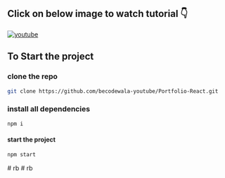 ## **Click on below image to watch tutorial** 👇


[![youtube](https://img.youtube.com/vi/rAcsYhW-q9k/0.jpg)](https://www.youtube.com/watch?v=rAcsYhW-q9k)

## To Start the project
### clone the repo
  ```bash
 git clone https://github.com/becodewala-youtube/Portfolio-React.git
  ```
###  install all dependencies
```bash
npm i
```
#### start the project
```bash
npm start
```
#   r b  
 #   r b  
 